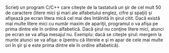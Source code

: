 Scrieţi un program C/C++ care citeşte de la tastatură un şir de cel mult 50 de caractere
(litere mici şi mari ale alfabetului englez, cifre şi spaţii) şi afişează pe ecran litera mică cel
mai des întâlnită în şirul citit. Dacă există mai multe litere mici cu număr maxim de apariţii,
programul o va afişa pe prima dintre ele în ordine alfabetică. Dacă şirul nu conţine litere
mici, atunci pe ecran se va afişa mesajul nu.
Exemplu: dacă se citeşte şirul:
mergem la munte
atunci se va afişa: e (pentru că literele e şi m apar de cele mai multe ori în şir şi e este prima
dintre ele în ordine alfabetică).